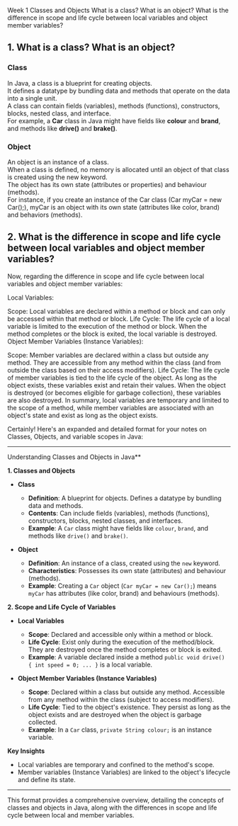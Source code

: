 
Week 1 Classes and Objects
What is a class? What is an object?
What is the difference in scope and life cycle between local variables and object member variables?



## 1. What is a class? What is an object?
### Class
In Java, a class is a blueprint for creating objects.<br>
It defines a datatype by bundling data and methods that operate on the data into a single unit.<br>
A class can contain fields (variables), methods (functions), constructors, blocks, nested class, and interface.<br>
For example, a <strong>Car</strong> class in Java might have fields like <strong>colour</strong> and <strong>brand</strong>, and methods like <strong>drive()</strong> and <strong>brake()</strong>.
### Object
An object is an instance of a class.<br>
When a class is defined, no memory is allocated until an object of that class is created using the new keyword.<br>
 The object has its own state (attributes or properties) and behaviour (methods).
 <br>
 For instance, if you create an instance of the Car class (Car myCar = new Car();), myCar is an object with its own state (attributes like color, brand) and behaviors (methods).

## 2. What is the difference in scope and life cycle between local variables and object member variables?
Now, regarding the difference in scope and life cycle between local variables and object member variables:

Local Variables:

Scope: Local variables are declared within a method or block and can only be accessed within that method or block.
Life Cycle: The life cycle of a local variable is limited to the execution of the method or block. When the method completes or the block is exited, the local variable is destroyed.
Object Member Variables (Instance Variables):

Scope: Member variables are declared within a class but outside any method. They are accessible from any method within the class (and from outside the class based on their access modifiers).
Life Cycle: The life cycle of member variables is tied to the life cycle of the object. As long as the object exists, these variables exist and retain their values. When the object is destroyed (or becomes eligible for garbage collection), these variables are also destroyed.
In summary, local variables are temporary and limited to the scope of a method, while member variables are associated with an object's state and exist as long as the object exists.


Certainly! Here's an expanded and detailed format for your notes on Classes, Objects, and variable scopes in Java:

---

 Understanding Classes and Objects in Java**

**1. Classes and Objects**
   - **Class**
     - **Definition**: A blueprint for objects. Defines a datatype by bundling data and methods.
     - **Contents**: Can include fields (variables), methods (functions), constructors, blocks, nested classes, and interfaces.
     - **Example**: A `Car` class might have fields like `colour`, `brand`, and methods like `drive()` and `brake()`.

   - **Object**
     - **Definition**: An instance of a class, created using the `new` keyword.
     - **Characteristics**: Possesses its own state (attributes) and behaviour (methods).
     - **Example**: Creating a `Car` object (`Car myCar = new Car();`) means `myCar` has attributes (like color, brand) and behaviours (methods).

**2. Scope and Life Cycle of Variables**
   - **Local Variables**
     - **Scope**: Declared and accessible only within a method or block.
     - **Life Cycle**: Exist only during the execution of the method/block. They are destroyed once the method completes or block is exited.
     - **Example**: A variable declared inside a method `public void drive() { int speed = 0; ... }` is a local variable.

   - **Object Member Variables (Instance Variables)**
     - **Scope**: Declared within a class but outside any method. Accessible from any method within the class (subject to access modifiers).
     - **Life Cycle**: Tied to the object's existence. They persist as long as the object exists and are destroyed when the object is garbage collected.
     - **Example**: In a `Car` class, `private String colour;` is an instance variable.

**Key Insights**
   - Local variables are temporary and confined to the method's scope.
   - Member variables (Instance Variables) are linked to the object's lifecycle and define its state.

---

This format provides a comprehensive overview, detailing the concepts of classes and objects in Java, along with the differences in scope and life cycle between local and member variables.